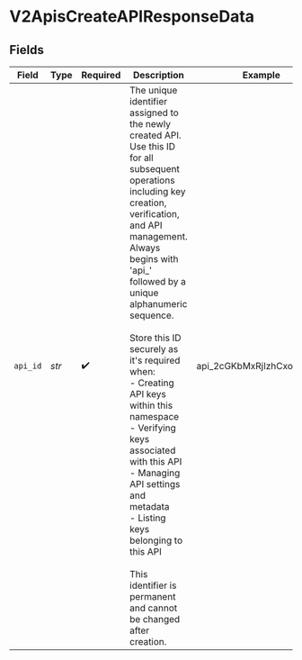 # V2ApisCreateAPIResponseData


## Fields

| Field                                                                                                                                                                                                                                                                                                                                                                                                                                                                                                                | Type                                                                                                                                                                                                                                                                                                                                                                                                                                                                                                                 | Required                                                                                                                                                                                                                                                                                                                                                                                                                                                                                                             | Description                                                                                                                                                                                                                                                                                                                                                                                                                                                                                                          | Example                                                                                                                                                                                                                                                                                                                                                                                                                                                                                                              |
| -------------------------------------------------------------------------------------------------------------------------------------------------------------------------------------------------------------------------------------------------------------------------------------------------------------------------------------------------------------------------------------------------------------------------------------------------------------------------------------------------------------------- | -------------------------------------------------------------------------------------------------------------------------------------------------------------------------------------------------------------------------------------------------------------------------------------------------------------------------------------------------------------------------------------------------------------------------------------------------------------------------------------------------------------------- | -------------------------------------------------------------------------------------------------------------------------------------------------------------------------------------------------------------------------------------------------------------------------------------------------------------------------------------------------------------------------------------------------------------------------------------------------------------------------------------------------------------------- | -------------------------------------------------------------------------------------------------------------------------------------------------------------------------------------------------------------------------------------------------------------------------------------------------------------------------------------------------------------------------------------------------------------------------------------------------------------------------------------------------------------------- | -------------------------------------------------------------------------------------------------------------------------------------------------------------------------------------------------------------------------------------------------------------------------------------------------------------------------------------------------------------------------------------------------------------------------------------------------------------------------------------------------------------------- |
| `api_id`                                                                                                                                                                                                                                                                                                                                                                                                                                                                                                             | *str*                                                                                                                                                                                                                                                                                                                                                                                                                                                                                                                | :heavy_check_mark:                                                                                                                                                                                                                                                                                                                                                                                                                                                                                                   | The unique identifier assigned to the newly created API.<br/>Use this ID for all subsequent operations including key creation, verification, and API management.<br/>Always begins with 'api_' followed by a unique alphanumeric sequence.<br/><br/>Store this ID securely as it's required when:<br/>- Creating API keys within this namespace<br/>- Verifying keys associated with this API<br/>- Managing API settings and metadata<br/>- Listing keys belonging to this API<br/><br/>This identifier is permanent and cannot be changed after creation.<br/> | api_2cGKbMxRjIzhCxo1IdjH3a                                                                                                                                                                                                                                                                                                                                                                                                                                                                                           |